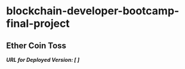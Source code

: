 # blockchain-developer-bootcamp-final-project
## **Ether Coin Toss**
***URL for Deployed Version: [ ]***


